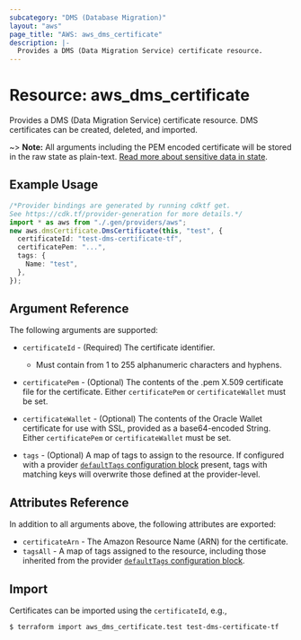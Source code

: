 ```yaml
---
subcategory: "DMS (Database Migration)"
layout: "aws"
page_title: "AWS: aws_dms_certificate"
description: |-
  Provides a DMS (Data Migration Service) certificate resource.
---
```


# Resource: aws\_dms\_certificate

Provides a DMS (Data Migration Service) certificate resource. DMS certificates can be created, deleted, and imported.

\~> **Note:** All arguments including the PEM encoded certificate will be stored in the raw state as plain-text.
[Read more about sensitive data in state](https://www.terraform.io/docs/state/sensitive-data.html).

## Example Usage

```typescript
/*Provider bindings are generated by running cdktf get.
See https://cdk.tf/provider-generation for more details.*/
import * as aws from "./.gen/providers/aws";
new aws.dmsCertificate.DmsCertificate(this, "test", {
  certificateId: "test-dms-certificate-tf",
  certificatePem: "...",
  tags: {
    Name: "test",
  },
});

```

## Argument Reference

The following arguments are supported:

*   `certificateId` - (Required) The certificate identifier.

    * Must contain from 1 to 255 alphanumeric characters and hyphens.

*   `certificatePem` - (Optional) The contents of the .pem X.509 certificate file for the certificate. Either `certificatePem` or `certificateWallet` must be set.

*   `certificateWallet` - (Optional) The contents of the Oracle Wallet certificate for use with SSL, provided as a base64-encoded String. Either `certificatePem` or `certificateWallet` must be set.

*   `tags` - (Optional) A map of tags to assign to the resource. If configured with a provider [`defaultTags` configuration block](https://registry.terraform.io/providers/hashicorp/aws/latest/docs#default_tags-configuration-block) present, tags with matching keys will overwrite those defined at the provider-level.

## Attributes Reference

In addition to all arguments above, the following attributes are exported:

* `certificateArn` - The Amazon Resource Name (ARN) for the certificate.
* `tagsAll` - A map of tags assigned to the resource, including those inherited from the provider [`defaultTags` configuration block](https://registry.terraform.io/providers/hashicorp/aws/latest/docs#default_tags-configuration-block).

## Import

Certificates can be imported using the `certificateId`, e.g.,

```console
$ terraform import aws_dms_certificate.test test-dms-certificate-tf
```

